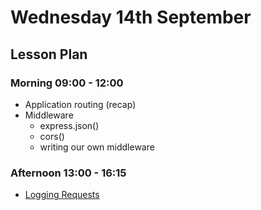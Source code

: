 # Wednesday 14th September

## Lesson Plan

### Morning 09:00 - 12:00

+ Application routing (recap)
+ Middleware
  + express.json()
  + cors()
  + writing our own middleware

### Afternoon 13:00 - 16:15

+ [Logging Requests](https://github.com/FrancoSpeziali/express-middleware-logging-requests)